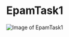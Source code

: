 # EpamTask1
![Image of EpamTask1](https://pp.userapi.com/c841423/v841423546/3341a/OcHiINHUoFM.jpg)































